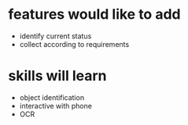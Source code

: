 # features would like to add
* identify current status
* collect according to requirements


# skills will learn
* object identification
* interactive with phone
* OCR
